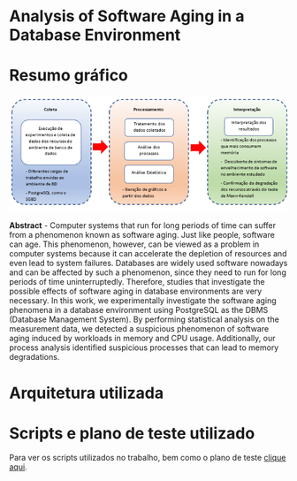 # Analysis of Software Aging in a Database Environment

# Resumo gráfico
![alt text](https://github.com/herdersoncouto/softwareagingdatabase/blob/main/Resumo.png)

**Abstract** - Computer systems that run for long periods of time can suffer from a phenomenon known as software aging. Just like people, software can age. This phenomenon, however, can be viewed as a problem in computer systems because it can accelerate the depletion of resources and even lead to system failures. Databases are widely used software nowadays and can be affected by such a phenomenon, since they need to run for long periods of time uninterruptedly. Therefore, studies that investigate the possible effects of software aging in database environments are very necessary. In this work, we experimentally investigate the software aging phenomena in a database environment using PostgreSQL as the DBMS (Database Management System). By performing statistical analysis on the measurement data, we detected a suspicious phenomenon of software aging induced by workloads in memory and CPU usage. Additionally, our process analysis identified suspicious processes that can lead to memory degradations.

# Arquitetura utilizada

# Scripts e plano de teste utilizado
Para ver os scripts utilizados no trabalho, bem como o plano de teste [clique aqui](https://www.dropbox.com/scl/fo/zgcay0ymkfjnxz7zodane/h?dl=0&rlkey=n2ozc4b4e5fim7rc3has9bpgk).
